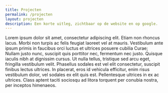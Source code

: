 ```yaml
---
title: Projecten
permalink: /projecten
layout: projecten
description: Een korte uitleg, zichtbaar op de website en op google.
---
```

Lorem ipsum dolor sit amet, consectetur adipiscing elit. Etiam non rhoncus lacus. Morbi non turpis ac felis
feugiat laoreet vel at mauris. Vestibulum ante ipsum primis in faucibus orci luctus et ultrices posuere
cubilia Curae; Nullam justo nunc, suscipit quis porttitor nec, fermentum nec justo. Quisque iaculis nibh at
dignissim cursus. Ut nulla tellus, tristique sed arcu eget, fringilla vestibulum velit. Phasellus sodales
est vel elit consectetur, suscipit finibus lectus ultrices. In placerat, eros id vehicula efficitur, enim
risus vestibulum dolor, vel sodales ex elit quis est. Pellentesque ultrices in ex ac ultrices. Class aptent
taciti sociosqu ad litora torquent per conubia nostra, per inceptos himenaeos.